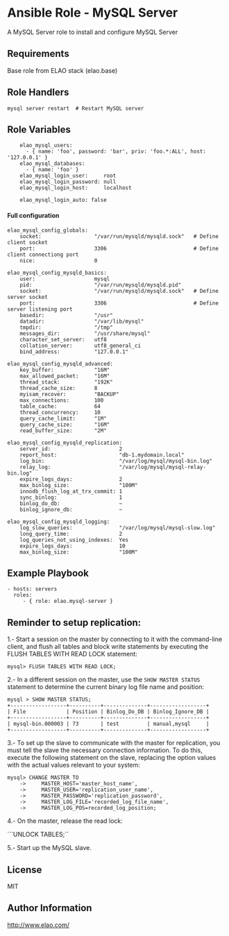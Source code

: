 Ansible Role - MySQL Server
===========================

A MySQL Server role to install and configure MySQL Server


Requirements
------------

Base role from ELAO stack (elao.base)


Role Handlers
-------------

    mysql server restart  # Restart MySQL server


Role Variables
--------------
```
    elao_mysql_users:
      - { name: 'foo', password: 'bar', priv: 'foo.*:ALL', host: '127.0.0.1' }
    elao_mysql_databases:
      - { name: 'foo' }
    elao_mysql_login_user:     root
    elao_mysql_login_password: null
    elao_mysql_login_host:     localhost

    elao_mysql_login_auto: false
```

#### Full configuration

```
elao_mysql_config_globals:
    socket:                 "/var/run/mysqld/mysqld.sock"   # Define client socket
    port:                   3306                            # Define client connectiong port 
    nice:                   0

elao_mysql_config_mysqld_basics:
    user:                   mysql
    pid:                    "/var/run/mysqld/mysqld.pid"
    socket:                 "/var/run/mysqld/mysqld.sock"   # Define server socket
    port:                   3306                            # Define server listening port
    basedir:                "/usr"
    datadir:                "/var/lib/mysql"
    tmpdir:                 "/tmp"
    messages_dir:           "/usr/share/mysql"
    character_set_server:   utf8
    collation_server:       utf8_general_ci
    bind_address:           "127.0.0.1"

elao_mysql_config_mysqld_advanced:
    key_buffer:             "16M"
    max_allowed_packet:     "16M"
    thread_stack:           "192K"
    thread_cache_size:      8
    myisam_recover:         "BACKUP"
    max_connections:        100
    table_cache:            64
    thread_concurrency:     10
    query_cache_limit:      "1M"
    query_cache_size:       "16M"
    read_buffer_size:       "2M"

elao_mysql_config_mysqld_replication:
    server_id:                      2
    report_host:                    "db-1.mydomain.local"
    log_bin:                        "/var/log/mysql/mysql-bin.log"
    relay_log:                      "/var/log/mysql/mysql-relay-bin.log"
    expire_logs_days:               2
    max_binlog_size:                "100M"
    innodb_flush_log_at_trx_commit: 1
    sync_binlog:                    1
    binlog_do_db:                   ~
    binlog_ignore_db:               ~

elao_mysql_config_mysqld_logging:
    log_slow_queries:               "/var/log/mysql/mysql-slow.log"
    long_query_time:                2
    log_queries_not_using_indexes:  Yes
    expire_logs_days:               10
    max_binlog_size:                "100M"
```

Example Playbook
----------------

    - hosts: servers
      roles:
         - { role: elao.mysql-server }


Reminder to setup replication:
------------------------------


1.- Start a session on the master by connecting to it with the command-line client, and flush all tables and block write statements by executing the FLUSH TABLES WITH READ LOCK statement:

```
mysql> FLUSH TABLES WITH READ LOCK;
```

2.- In a different session on the master, use the ```SHOW MASTER STATUS``` statement to determine the current binary log file name and position:

```
mysql > SHOW MASTER STATUS;
+------------------+----------+--------------+------------------+
| File             | Position | Binlog_Do_DB | Binlog_Ignore_DB |
+------------------+----------+--------------+------------------+
| mysql-bin.000003 | 73       | test         | manual,mysql     |
+------------------+----------+--------------+------------------+
```

3.- To set up the slave to communicate with the master for replication, you must tell the slave the necessary connection information. To do this, execute the following statement on the slave, replacing the option values with the actual values relevant to your system:
```
mysql> CHANGE MASTER TO
    ->     MASTER_HOST='master_host_name',
    ->     MASTER_USER='replication_user_name',
    ->     MASTER_PASSWORD='replication_password',
    ->     MASTER_LOG_FILE='recorded_log_file_name',
    ->     MASTER_LOG_POS=recorded_log_position;
```

4.- On the master, release the read lock:

```UNLOCK TABLES;``

5.- Start up the MySQL slave.

License
-------

MIT


Author Information
------------------

http://www.elao.com/
